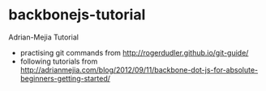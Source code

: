 # backbonejs-tutorial
Adrian-Mejia Tutorial

- practising git commands from http://rogerdudler.github.io/git-guide/
- following tutorials from http://adrianmejia.com/blog/2012/09/11/backbone-dot-js-for-absolute-beginners-getting-started/ 